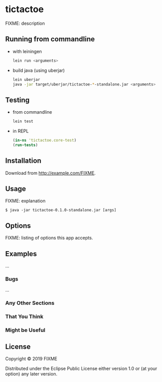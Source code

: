 # tictactoe

FIXME: description

## Running from commandline

* with leiningen
    ```bash
    lein run <arguments>
    ```

* build java (using uberjar)
    ```bash
    lein uberjar
    java -jar target/uberjar/tictactoe-*-standalone.jar <arguments>
    ```

## Testing

* from commandline
    ```bash
    lein test
    ```

* in REPL
    ```clojure
    (in-ns 'tictactoe.core-test)
    (run-tests)
    ```

## Installation

Download from http://example.com/FIXME.

## Usage

FIXME: explanation

    $ java -jar tictactoe-0.1.0-standalone.jar [args]

## Options

FIXME: listing of options this app accepts.

## Examples

...

### Bugs

...

### Any Other Sections
### That You Think
### Might be Useful

## License

Copyright © 2019 FIXME

Distributed under the Eclipse Public License either version 1.0 or (at
your option) any later version.
